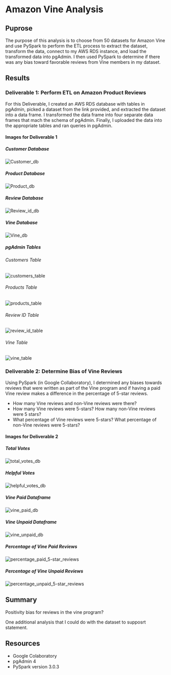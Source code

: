 # Amazon Vine Analysis
## Puprose 
The purpose of this analysis is to choose from 50 datasets for Amazon Vine and use PySpark to perform the ETL process to extract the dataset, transform the data, connect to my AWS RDS instance, and load the transformed data into pgAdmin. I then used PySpark to determine if there was any bias toward favorable reviews from Vine members in my dataset.

## Results
### Deliverable 1: Perform ETL on Amazon Product Reviews
For this Deliverable, I created an AWS RDS database with tables in pgAdmin, picked a dataset from the link provided, and extracted the dataset into a data frame. I transformed the data frame into four separate data frames that mach the schema of pgAdmin. Finally, I uploaded the data into the appropriate tables and ran queries in pgAdmin.

#### Images for Deliverable 1
##### Customer Database
![Customer_db](./Amazon_Vine_Analysis/Customer_db.png)

##### Product Database
![Product_db](./Amazon_Vine_Analysis/Product_db.png)

##### Review Database
![Review_id_db](./Amazon_Vine_Analysis/Review_id_db.png)

##### Vine Database
![Vine_db](./Amazon_Vine_Analysis/Vine_db.png)


##### pgAdmin Tables
###### Customers Table
![customers_table](./Amazon_Vine_Analysis/customers_table.png)

###### Products Table
![products_table](./Amazon_Vine_Analysis/products_table.png)

###### Review ID Table
![review_id_table](./Amazon_Vine_Analysis/review_id_table.png)

###### Vine Table 
![vine_table](./Amazon_Vine_Analysis/vine_table.png)

### Deliverable 2: Determine Bias of Vine Reviews
Using PySpark (in Google Collaboratory), I determined any biases towards reviews that were written as part of the Vine program and if having a paid Vine review makes a difference in the percentage of 5-star reviews.
  - How many Vine reviews and non-Vine reviews were there?
  - How many Vine reviews were 5-stars? How many non-Vine reviews were 5 stars?
  - What percentage of Vine reviews were 5-stars? What percentage of non-Vine reviews were 5-stars?

#### Images for Deliverable 2
##### Total Votes 
![total_votes_db](./Amazon_Vine_Analysis/total_votes_db.png)

##### Helpful Votes 
![helpful_votes_db](./Amazon_Vine_Analysis/helpful_votes_db.png)

##### Vine Paid Dataframe 
![vine_paid_db](./Amazon_Vine_Analysis/vine_paid_db.png)

##### Vine Unpaid Dataframe 
![vine_unpaid_db](./Amazon_Vine_Analysis/vine_unpaid_db.png)

##### Percentage of Vine Paid Reviews
![percentage_paid_5-star_reviews](./Amazon_Vine_Analysis/percentage_paid_5-star_reviews.png)

##### Percentage of Vine Unpaid Reviews
![percentage_unpaid_5-star_reviews](./Amazon_Vine_Analysis/percentage_unpaid_5-star_reviews.png)





## Summary
Positivity bias for reviews in the vine program?

One additional analysis that I could do with the dataset to supposrt statement.

## Resources
- Google Colaboratory
- pgAdmin 4
- PySpark version 3.0.3
